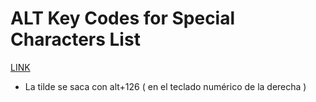 # ALT Key Codes for Special Characters List

[LINK](https://www.tenforums.com/tutorials/6008-alt-key-codes-special-characters-list.html)

* La tilde se saca con alt+126 ( en el teclado numérico de la derecha )